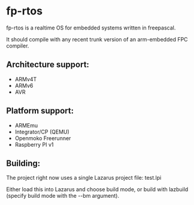 # fp-rtos

fp-rtos is a realtime OS for embedded systems written in freepascal.

It should compile with any recent trunk version of an arm-embedded FPC compiler.

## Architecture support:

* ARMv4T
* ARMv6
* AVR

## Platform support:

* ARMEmu
* Integrator/CP (QEMU)
* Openmoko Freerunner
* Raspberry PI v1

## Building:

The project right now uses a single Lazarus project file: test.lpi

Either load this into Lazarus and choose build mode, or build with lazbuild (specify build mode with the --bm argument).

